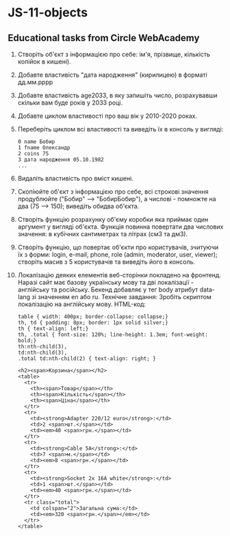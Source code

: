 # JS-11-objects

## Educational tasks from Circle WebAcademy

1. Створіть об'єкт з інформацією про себе: ім'я, прізвище, кількість копійок в кишені).

2. Добавте властивість "дата народження" (кирилицею) в форматі дд.мм.рррр

3. Добавте властивість age2033, в яку запишіть число, розрахувавши скільки вам буде років у 2033 році.

4. Добавте циклом властивості про ваш вік у 2010-2020 роках.

5. Переберіть циклом всі властивості та виведіть їх в консоль у вигляді:
	
	```
	0 name Бобир
	1 fname Олександр
	2 coins 75
	3 дата народження 05.10.1982
	...
	```

6. Видаліть властивість про вміст кишені.

7. Скопіюйте об'єкт з інформацією про себе, всі строкові значення продублюйте ("Бобир" --> "БобирБобир"), а числові - помножте на два (75 --> 150); виведіть обидва об'єкта.

8. Створіть функцію розрахунку об'єму коробки яка приймає один аргумент у вигляді об'єкта. Функція повинна повертати два числових значення: в кубічних сантиметрах та літрах (см3 та дм3).

9. Створіть функцію, що повертає об'єкти про користувачів, зчитуючи їх з форми: login, e-mail, phone, role (admin, moderator, user, viewer); створіть масив з 5 користувачів та виведіть його в консоль.

10. Локалізацію деяких елементів веб-сторінки покладено на фронтенд.
Наразі сайт має базову українську мову та дві локалізації - англійську та російську.
Бекенд добавляє у тег body атрибут data-lang зі значенням en або ru.
Технічне завдання: Зробіть скриптом локалізацію на англійську мову. HTML-код:

	```
	table { width: 400px; border-collapse: collapse;}
	th, td { padding: 8px; border: 1px solid silver;}
	th { text-align: left;}
	th,	.total { font-size: 120%; line-height: 1.3em; font-weight: bold;}
	th:nth-child(3),
	td:nth-child(3),
	.total td:nth-child(2) { text-align: right; }

	<h2><span>Корзина</span></h2>
	<table>
	  <tr>
	    <th><span>Товар</span></th>
	    <th><span>Кількість</span></th>
	    <th><span>Ціна</span></th>
	  </tr>
	  <tr>
	    <td><strong>Adapter 220/12 euro</strong>:</td>
	    <td>2 <span>шт.</span></td>
	    <td><em>40 <span>грн.</span></td>
	  </tr>
	  <tr>
	    <td><strong>Cable 5A</strong>:</td>
	    <td>7 <span>м.</span></td>
	    <td><em>8 <span>грн.</span></td>
	  </tr>
	  <tr>
	    <td><strong>Socket 2x 16A white</strong>:</td>
	    <td>1 <span>шт.</span></td>
	    <td><em>40 <span>грн.</span></td>
	  </tr>
	  <tr class="total">
	    <td colspan="2">Загальна сума:</td>
	    <td><em>320 <span>грн.</span></em></td>
	  </tr>
	</table>
	```

